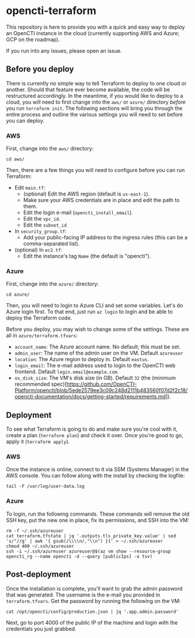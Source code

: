 # opencti-terraform
This repository is here to provide you with a quick and easy way to deploy an OpenCTI instance in the cloud (currently supporting AWS and Azure; GCP on the roadmap).

If you run into any issues, please open an issue.

## Before you deploy
There is currently no simple way to tell Terraform to deploy to one cloud or another. Should that feature ever become available, the code will be restructured accordingly. In the meantime, if you would like to deploy to a cloud, you will need to first change into the `aws/` or `azure/` directory _before_ you run `terraform init`. The following sections will bring you through the entire process and outline the various settings you will need to set before you can deploy.

### AWS
First, change into the `aws/` directory:
```
cd aws/
```

Then, there are a few things you will need to configure before you can run Terraform:
- Edit `main.tf`:
  - (optional) Edit the AWS region (default is `us-east-1`).
  - Make sure your AWS credentials are in place and edit the path to them.
  - Edit the login e-mail (`opencti_install_email`).
  - Edit the `vpc_id`.
  - Edit the `subnet_id`
- In `security_group.tf`:
  - Add your public-facing IP address to the ingress rules (this can be a comma-separated list).
- (optional) In `ec2.tf`:
  - Edit the instance's tag `Name` (the default is "opencti").

### Azure
First, change into the `azure/` directory:
```
cd azure/
```

Then, you will need to login to Azure CLI and set some variables. Let's do Azure login first. To that end, just run `az login` to login and be able to deploy the Terraform code.

Before you deploy, you may wish to change some of the settings. These are all in `azure/terraform.tfvars`:
- `account_name`: The Azure account name. No default; this must be set.
- `admin_user`: The name of the admin user on the VM. Default `azureuser`
- `location`: The Azure region to deploy in. Default `eastus`.
- `login_email`: The e-mail address used to login to the OpenCTI web frontend. Default `login.email@example.com`.
- `os_disk_size`: The VM's disk size (in GB). Default `32` (the (minimum recommended spec)[https://github.com/OpenCTI-Platform/opencti/blob/5ede2579ee3c09c248d2111b483560f07d2f2c18/opencti-documentation/docs/getting-started/requirements.md]).

## Deployment
To see what Terraform is going to do and make sure you're cool with it, create a plan (`terraform plan`) and check it over. Once you're good to go, apply it (`terraform apply`).

### AWS
Once the instance is online, connect to it via SSM (Systems Manager) in the AWS console. You can follow along with the install by checking the logfile:
```
tail -F /var/log/user-data.log
```

### Azure
To login, run the following commands. These commands will remove the old SSH key, put the new one in place, fix its permissions, and SSH into the VM:
```
rm -f ~/.ssh/azureuser
cat terraform.tfstate | jq '.outputs.tls_private_key.value' | sed 's/"//g' | awk '{ gsub(/\\\\n/,"\\n") }1' > ~/.ssh/azureuser
chmod 400 ~/.ssh/azureuser
ssh -i ~/.ssh/azureuser azureuser@$(az vm show --resource-group opencti_rg --name opencti -d --query [publicIps] -o tsv)
```

## Post-deployment
Once the installation is complete, you'll want to grab the admin password that was generated. The username is the e-mail you provided in `terraform.tfvars`. Get the password by running the following on the VM:
```
cat /opt/opencti/config/production.json | jq '.app.admin.password'
```

Next, go to port 4000 of the public IP of the machine and login with the credentials you just grabbed.

